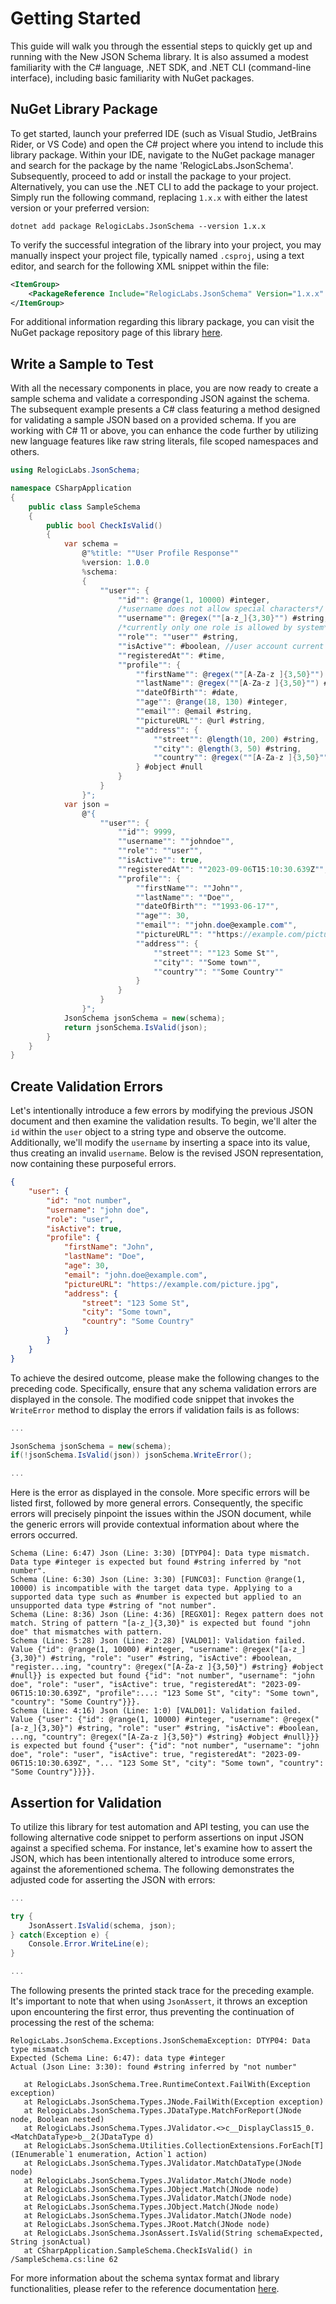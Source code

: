 # Getting Started
This guide will walk you through the essential steps to quickly get up and running with the New JSON Schema library. It is also assumed a modest familiarity with the C# language, .NET SDK, and .NET CLI (command-line interface), including basic familiarity with NuGet packages.

## NuGet Library Package
To get started, launch your preferred IDE (such as Visual Studio, JetBrains Rider, or VS Code) and open the C# project where you intend to include this library package. Within your IDE, navigate to the NuGet package manager and search for the package by the name 'RelogicLabs.JsonSchema'. Subsequently, proceed to add or install the package to your project. Alternatively, you can use the .NET CLI to add the package to your project. Simply run the following command, replacing `1.x.x` with either the latest version or your preferred version:
```shell
dotnet add package RelogicLabs.JsonSchema --version 1.x.x
```
To verify the successful integration of the library into your project, you may manually inspect your project file, typically named `.csproj`, using a text editor, and search for the following XML snippet within the file:
```xml
<ItemGroup>
    <PackageReference Include="RelogicLabs.JsonSchema" Version="1.x.x" />
</ItemGroup>
```
For additional information regarding this library package, you can visit the NuGet package repository page of this library [here](https://www.nuget.org/packages/RelogicLabs.JsonSchema).

## Write a Sample to Test
With all the necessary components in place, you are now ready to create a sample schema and validate a corresponding JSON against the schema. The subsequent example presents a C# class featuring a method designed for validating a sample JSON based on a provided schema. If you are working with C# 11 or above, you can enhance the code further by utilizing new language features like raw string literals, file scoped namespaces and others.
```c#
using RelogicLabs.JsonSchema;

namespace CSharpApplication
{
    public class SampleSchema
    {
        public bool CheckIsValid()
        {
            var schema =
                @"%title: ""User Profile Response""
                %version: 1.0.0
                %schema:
                {
                    ""user"": {
                        ""id"": @range(1, 10000) #integer,
                        /*username does not allow special characters*/
                        ""username"": @regex(""[a-z_]{3,30}"") #string,
                        /*currently only one role is allowed by system*/
                        ""role"": ""user"" #string,
                        ""isActive"": #boolean, //user account current status
                        ""registeredAt"": #time,
                        ""profile"": {
                            ""firstName"": @regex(""[A-Za-z ]{3,50}"") #string,
                            ""lastName"": @regex(""[A-Za-z ]{3,50}"") #string,
                            ""dateOfBirth"": #date,
                            ""age"": @range(18, 130) #integer,
                            ""email"": @email #string,
                            ""pictureURL"": @url #string,
                            ""address"": {
                                ""street"": @length(10, 200) #string,
                                ""city"": @length(3, 50) #string,
                                ""country"": @regex(""[A-Za-z ]{3,50}"") #string
                            } #object #null
                        }
                    }
                }";
            var json =
                @"{
                    ""user"": {
                        ""id"": 9999,
                        ""username"": ""johndoe"",
                        ""role"": ""user"",
                        ""isActive"": true,
                        ""registeredAt"": ""2023-09-06T15:10:30.639Z"",
                        ""profile"": {
                            ""firstName"": ""John"",
                            ""lastName"": ""Doe"",
                            ""dateOfBirth"": ""1993-06-17"",
                            ""age"": 30,
                            ""email"": ""john.doe@example.com"",
                            ""pictureURL"": ""https://example.com/picture.jpg"",
                            ""address"": {
                                ""street"": ""123 Some St"",
                                ""city"": ""Some town"",
                                ""country"": ""Some Country""
                            }
                        }
                    }
                }";
            JsonSchema jsonSchema = new(schema);
            return jsonSchema.IsValid(json);
        }
    }
}
```

## Create Validation Errors
Let's intentionally introduce a few errors by modifying the previous JSON document and then examine the validation results. To begin, we'll alter the `id` within the `user` object to a string type and observe the outcome. Additionally, we'll modify the `username` by inserting a space into its value, thus creating an invalid `username`. Below is the revised JSON representation, now containing these purposeful errors.
```json
{
    "user": {
        "id": "not number",
        "username": "john doe",
        "role": "user",
        "isActive": true,
        "profile": {
            "firstName": "John",
            "lastName": "Doe",
            "age": 30,
            "email": "john.doe@example.com",
            "pictureURL": "https://example.com/picture.jpg",
            "address": {
                "street": "123 Some St",
                "city": "Some town",
                "country": "Some Country"
            }
        }
    }
}
```
To achieve the desired outcome, please make the following changes to the preceding code. Specifically, ensure that any schema validation errors are displayed in the console. The modified code snippet that invokes the `WriteError` method to display the errors if validation fails is as follows:

```c#
...

JsonSchema jsonSchema = new(schema);
if(!jsonSchema.IsValid(json)) jsonSchema.WriteError();

...
```
Here is the error as displayed in the console. More specific errors will be listed first, followed by more general errors. Consequently, the specific errors will precisely pinpoint the issues within the JSON document, while the generic errors will provide contextual information about where the errors occurred.

```accesslog
Schema (Line: 6:47) Json (Line: 3:30) [DTYP04]: Data type mismatch. Data type #integer is expected but found #string inferred by "not number".
Schema (Line: 6:30) Json (Line: 3:30) [FUNC03]: Function @range(1, 10000) is incompatible with the target data type. Applying to a supported data type such as #number is expected but applied to an unsupported data type #string of "not number".
Schema (Line: 8:36) Json (Line: 4:36) [REGX01]: Regex pattern does not match. String of pattern "[a-z_]{3,30}" is expected but found "john doe" that mismatches with pattern.
Schema (Line: 5:28) Json (Line: 2:28) [VALD01]: Validation failed. Value {"id": @range(1, 10000) #integer, "username": @regex("[a-z_]{3,30}") #string, "role": "user" #string, "isActive": #boolean, "register...ing, "country": @regex("[A-Za-z ]{3,50}") #string} #object #null}} is expected but found {"id": "not number", "username": "john doe", "role": "user", "isActive": true, "registeredAt": "2023-09-06T15:10:30.639Z", "profile":...: "123 Some St", "city": "Some town", "country": "Some Country"}}}.
Schema (Line: 4:16) Json (Line: 1:0) [VALD01]: Validation failed. Value {"user": {"id": @range(1, 10000) #integer, "username": @regex("[a-z_]{3,30}") #string, "role": "user" #string, "isActive": #boolean, ...ng, "country": @regex("[A-Za-z ]{3,50}") #string} #object #null}}} is expected but found {"user": {"id": "not number", "username": "john doe", "role": "user", "isActive": true, "registeredAt": "2023-09-06T15:10:30.639Z", "... "123 Some St", "city": "Some town", "country": "Some Country"}}}}.
```

## Assertion for Validation
To utilize this library for test automation and API testing, you can use the following alternative code snippet to perform assertions on input JSON against a specified schema. For instance, let's examine how to assert the JSON, which has been intentionally altered to introduce some errors, against the aforementioned schema. The following demonstrates the adjusted code for asserting the JSON with errors:
```c#
...

try {
    JsonAssert.IsValid(schema, json);
} catch(Exception e) {
    Console.Error.WriteLine(e);
}

...
```
The following presents the printed stack trace for the preceding example. It's important to note that when using `JsonAssert`, it throws an exception upon encountering the first error, thus preventing the continuation of processing the rest of the schema:
```accesslog
RelogicLabs.JsonSchema.Exceptions.JsonSchemaException: DTYP04: Data type mismatch
Expected (Schema Line: 6:47): data type #integer
Actual (Json Line: 3:30): found #string inferred by "not number"

   at RelogicLabs.JsonSchema.Tree.RuntimeContext.FailWith(Exception exception)
   at RelogicLabs.JsonSchema.Types.JNode.FailWith(Exception exception)
   at RelogicLabs.JsonSchema.Types.JDataType.MatchForReport(JNode node, Boolean nested)
   at RelogicLabs.JsonSchema.Types.JValidator.<>c__DisplayClass15_0.<MatchDataType>b__2(JDataType d)
   at RelogicLabs.JsonSchema.Utilities.CollectionExtensions.ForEach[T](IEnumerable`1 enumeration, Action`1 action)
   at RelogicLabs.JsonSchema.Types.JValidator.MatchDataType(JNode node)
   at RelogicLabs.JsonSchema.Types.JValidator.Match(JNode node)
   at RelogicLabs.JsonSchema.Types.JObject.Match(JNode node)
   at RelogicLabs.JsonSchema.Types.JValidator.Match(JNode node)
   at RelogicLabs.JsonSchema.Types.JObject.Match(JNode node)
   at RelogicLabs.JsonSchema.Types.JValidator.Match(JNode node)
   at RelogicLabs.JsonSchema.Types.JRoot.Match(JNode node)
   at RelogicLabs.JsonSchema.JsonAssert.IsValid(String schemaExpected, String jsonActual)
   at CSharpApplication.SampleSchema.CheckIsValid() in /SampleSchema.cs:line 62
```
For more information about the schema syntax format and library functionalities, please refer to the reference documentation [here](/JsonSchema-DotNet/api/index.html).
